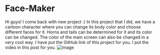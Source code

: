 # Face-Maker
Hi guys! I come back with new project :)
In this project that I did, we have a cartoon character where you can change its body color and choose different faces for it.
Horns and tails can be determined for it and its color can be changed.
The color of the main screen can also be changed in a very cool way.
I have put the GitHub link of this project for you.
I put the video in this post for you.
![image](https://github.com/yunes1995/face-maker/assets/88889070/8b2a6442-28fd-4553-8ad9-b870b38dee7a)
